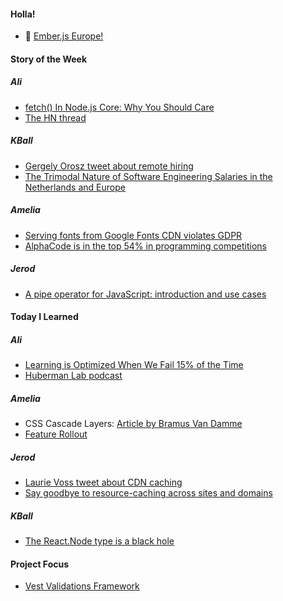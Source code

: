 #### Holla!

-  👋 [Ember.js Europe!](https://www.meetup.com/ember-europe/)

#### Story of the Week

##### Ali

- [fetch() In Node.js Core: Why You Should Care](https://fusebit.io/blog/node-fetch)
- [The HN thread](https://news.ycombinator.com/item?id=30161626)

##### KBall

- [Gergely Orosz tweet about remote hiring](https://twitter.com/GergelyOrosz/status/1491447066312470530)
- [The Trimodal Nature of Software Engineering Salaries in the Netherlands and Europe](https://blog.pragmaticengineer.com/software-engineering-salaries-in-the-netherlands-and-europe/)

##### Amelia

- [Serving fonts from Google Fonts CDN violates GDPR](https://twitter.com/FascinatingTech/status/1487342734906171393?t=R9hJ6VbJToRO2TuWP8hOSg)
- [AlphaCode is in the top 54% in programming competitions](https://deepmind.com/blog/article/Competitive-programming-with-AlphaCode)

##### Jerod

- [A pipe operator for JavaScript: introduction and use cases](https://2ality.com/2022/01/pipe-operator.html)

#### Today I Learned

##### Ali
  
- [Learning is Optimized When We Fail 15% of the Time
](https://news.arizona.edu/story/learning-optimized-when-we-fail-15-time)
- [Huberman Lab podcast](https://hubermanlab.com/)

##### Amelia

- CSS Cascade Layers: [Article by Bramus Van Damme](https://www.bram.us/2021/09/15/the-future-of-css-cascade-layers-css-at-layer/)
- [Feature Rollout](https://caniuse.com/css-cascade-layers)

##### Jerod

- [Laurie Voss tweet about CDN caching](https://twitter.com/seldo/status/1486122838801063938)
- [Say goodbye to resource-caching across sites and domains](https://www.stefanjudis.com/notes/say-goodbye-to-resource-caching-across-sites-and-domains/)

##### KBall

- [The React.Node type is a black hole](https://changelog.com/posts/the-react-reactnode-type-is-a-black-hole)

#### Project Focus

- [Vest Validations Framework](https://vestjs.dev)